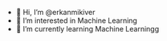 - 👋 Hi, I’m @erkanmikiver
- 👀 I’m interested in Machine Learning
- 🌱 I’m currently learning Machine Learningg

<!---
erkanmikiver/erkanmikiver is a ✨ special ✨ repository because its `README.md` (this file) appears on your GitHub profile.
You can click the Preview link to take a look at your changes.
--->
